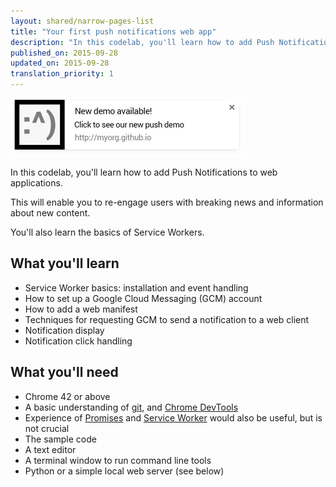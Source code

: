 ```yaml
---
layout: shared/narrow-pages-list
title: "Your first push notifications web app"
description: "In this codelab, you'll learn how to add Push Notifications to web applications. This will enable you to re-engage users with breaking news and information about new content."
published_on: 2015-09-28
updated_on: 2015-09-28
translation_priority: 1
---
```


<img src="images/image00.png" width="373" height="93" alt="Screenshot of push notification" />

In this codelab, you'll learn how to add Push Notifications to web applications.

This will enable you to re-engage users with breaking news and information about
new content.

You'll also learn the basics of Service Workers.

## What you'll learn

* Service Worker basics: installation and event handling
* How to set up a Google Cloud Messaging (GCM) account
* How to add a web manifest
* Techniques for requesting GCM to send a notification to a web client
* Notification display
* Notification click handling

## What you'll need

* Chrome 42 or above
* A basic understanding of [git](http://git-scm.com/), and [Chrome DevTools](/web/tools/chrome-devtools)
* Experience of [Promises](http://www.html5rocks.com/en/tutorials/es6/promises/) and [Service Worker](http://www.html5rocks.com/en/tutorials/service-worker/introduction/) would also be useful, but is not crucial
* The sample code
* A text editor
* A terminal window to run command line tools
* Python or a simple local web server (see below)
